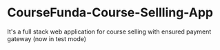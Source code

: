 # CourseFunda-Course-Sellling-App
It's a full stack web application for course selling with ensured payment gateway (now in test mode) 
